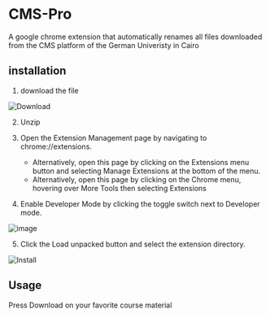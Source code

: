 # CMS-Pro
A google chrome extension that automatically renames all files downloaded from the CMS platform of the German Univeristy in Cairo

## installation
1. download the file 

 ![Download](https://github.com/MohamedGallab/CMS-Pro/assets/74183135/05581d77-593f-4dbe-81db-27631a332184)
   
2. Unzip
3. Open the Extension Management page by navigating to chrome://extensions. 
   - Alternatively, open this page by clicking on the Extensions menu button and selecting Manage Extensions at the bottom of the menu. 
   - Alternatively, open this page by clicking on the Chrome menu, hovering over More Tools then selecting Extensions

4. Enable Developer Mode by clicking the toggle switch next to Developer mode.

 ![image](https://github.com/MohamedGallab/CMS-Pro/assets/74183135/5379001b-2baf-49cd-aff7-bdb3f27690ad)


5. Click the Load unpacked button and select the extension directory.
 
![Install](https://i.ibb.co/64fW0vj/CMS-pro-install.png)

## Usage
Press Download on your favorite course material

